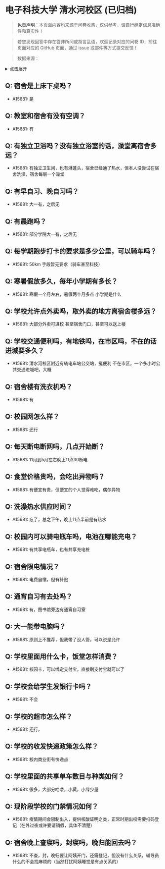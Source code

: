 # 电子科技大学 清水河校区 (已归档)

> [免责声明](https://colleges.chat/#_3)：本页面内容均来源于问卷收集，仅供参考，请自行确定信息准确性和真实性！

> 若您发现回答中存在答非所问或胡言乱语，欢迎记录对应的问卷 ID，前往页面对应的 GitHub 页面，通过 issue 或邮件等方式提交反馈！

> 数据来源：

<details><summary>点击展开</summary>
<ul>
<li>A15681: 匿名 (2022 年 07 月)</li>
</ul>
</details>

## Q: 宿舍是上床下桌吗？

- A15681: 是

## Q: 教室和宿舍有没有空调？

- A15681: 有

## Q: 有独立卫浴吗？没有独立浴室的话，澡堂离宿舍多远？

- A15681: 有独立卫生间，也有淋蓬头，宿舍已经通了热水，但本人没尝试在宿舍洗澡，宿舍每层一个澡堂

## Q: 有早自习、晚自习吗？

- A15681: 大一有，之后无

## Q: 有晨跑吗？

- A15681: 部分学院大一有，之后无

## Q: 每学期跑步打卡的要求是多少公里，可以骑车吗？

- A15681: 50km  手段暂无要求（骑车甚至科技）

## Q: 寒暑假放多久，每年小学期有多长？

- A15681: 寒假一个月左右，暑假两个月多点 小学期是什么

## Q: 学校允许点外卖吗，取外卖的地方离宿舍楼多远？

- A15681: 大部分外卖可进校 甚至宿舍门口，甚至可以送上楼

## Q: 学校交通便利吗，有地铁吗，在市区吗，不在的话进城要多久？

- A15681: 清水河校区附近有轨电车站公交站，挺便利
不在市区，一个多小时公共交通进城吧，大概

## Q: 宿舍楼有洗衣机吗？

- A15681: 有

## Q: 校园网怎么样？

- A15681: 还行

## Q: 每天断电断网吗，几点开始断？

- A15681: 11月到5月左右晚上11点30断电

## Q: 食堂价格贵吗，会吃出异物吗？

- A15681: 有便宜有贵，但便宜的个人觉得难吃，偶尔异物

## Q: 洗澡热水供应时间？

- A15681: 忘了，总之下午，晚上11点半前是有热水

## Q: 校园内可以骑电瓶车吗，电池在哪能充电？

- A15681: 有共享电瓶车，也有共享充电桩

## Q: 宿舍限电情况？

- A15681: 电费自缴，但有补贴

## Q: 通宵自习有去处吗？

- A15681: 有，图书馆旁边有通宵自习室

## Q: 大一能带电脑吗？

- A15681: 原则上不推荐，但我带了没人管，可以说是允许

## Q: 学校里面用什么卡，饭堂怎样消费？

- A15681: 校园卡，可以绑定支付宝，直接刷支付宝就可以了

## Q: 学校会给学生发银行卡吗？

- A15681: 不会

## Q: 学校的超市怎么样？

- A15681: 还行，

## Q: 学校的收发快递政策怎么样？

- A15681: 校内商业街有快递点

## Q: 学校里面的共享单车数目与种类如何？

- A15681: 很多，大部分哈喽，小黄，小绿少量

## Q: 现阶段学校的门禁情况如何？

- A15681: 疫情期间会限制出入，提供核酸证明之类，正常时期出校需要扫码登记（在外过夜或许要请销假，具体不清楚）

## Q: 宿舍晚上查寝吗，封寝吗，晚归能回去吗？

- A15681: 不查，封，晚归要让阿姨开门，还需登记，但没有什么关系，辅导员什么的不会找麻烦的（当然打扰阿姨睡觉是有点关系的）

